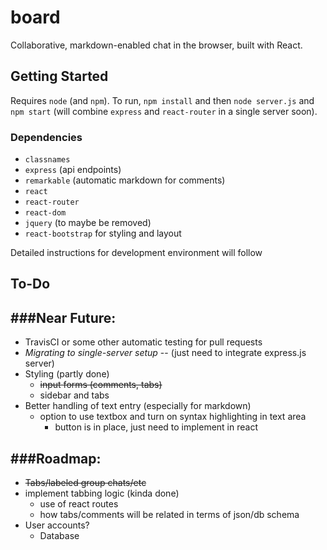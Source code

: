 # board
Collaborative, markdown-enabled chat in the browser, built with React.

## Getting Started
Requires `node` (and `npm`).
To run, `npm install` and then `node server.js` and `npm start` (will combine `express` and `react-router`
in a single server soon).
### Dependencies
* `classnames`
* `express` (api endpoints)
* `remarkable` (automatic markdown for comments)
* `react`
* `react-router`
* `react-dom`
* `jquery` (to maybe be removed)
* `react-bootstrap` for styling and layout

Detailed instructions for development environment will follow

## To-Do
###Near Future:
-----
* TravisCI or some other automatic testing for pull requests
* *Migrating to single-server setup* -- (just need to integrate express.js server)
* Styling (partly done)
  * ~~input forms (comments, tabs)~~
  * sidebar and tabs
* Better handling of text entry (especially for markdown)
  * option to use textbox and turn on syntax highlighting in text area
    * button is in place, just need to implement in react


###Roadmap:
------
* ~~Tabs/labeled group chats/etc~~
* implement tabbing logic (kinda done)
  * use of react routes
  * how tabs/comments will be related in terms of json/db schema
* User accounts?
  * Database
